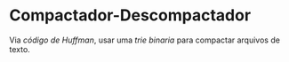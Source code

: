 # Compactador-Descompactador
Via *código de Huffman*, usar uma *trie binaria* para compactar arquivos de texto.
